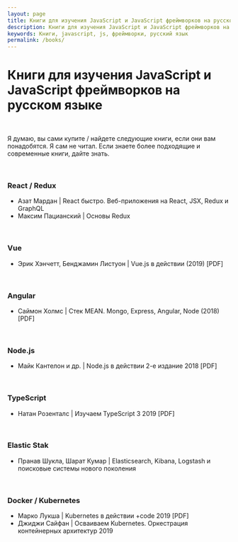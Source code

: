 ```yaml
---
layout: page
title: Книги для изучения JavaScript и JavaScript фреймворков на русском языке
description: Книги для изучения JavaScript и JavaScript фреймворков на русском языке
keywords: Книги, javascript, js, фреймворки, русский язык
permalink: /books/
---
```


# Книги для изучения JavaScript и JavaScript фреймворков на русском языке

<br/>

Я думаю, вы сами купите / найдете следующие книги, если они вам понадобятся. Я сам не читал. Если знаете более подходящие и современные книги, дайте знать.

<br/>

### React / Redux

- Азат Мардан | React быстро. Веб-приложения на React, JSX, Redux и GraphQL
- Максим Пацианский | Основы Redux

<br/>

### Vue

- Эрик Хэнчетт, Бенджамин Листуон | Vue.js в действии (2019) [PDF]

<br/>

### Angular

- Саймон Холмс | Стек MEAN. Mongo, Express, Angular, Node (2018) [PDF]

<br/>

### Node.js

- Майк Кантелон и др. | Node.js в действии 2-е издание 2018 [PDF]

<br/>

### TypeScript

- Натан Розенталс | Изучаем TypeScript 3 2019 [PDF]

<br/>

### Elastic Stak

- Пранав Шукла, Шарат Кумар | Elasticsearch, Kibana, Logstash и поисковые системы нового поколения

<br/>

### Docker / Kubernetes

- Марко Лукша | Kubernetes в действии +code 2019 [PDF]
- Джиджи Сайфан | Осваиваем Kubernetes. Оркестрация контейнерных архитектур 2019
